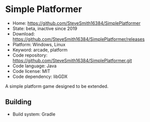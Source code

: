 # Simple Platformer

- Home: https://github.com/SteveSmith16384/SimplePlatformer
- State: beta, inactive since 2019
- Download: https://github.com/SteveSmith16384/SimplePlatformer/releases
- Platform: Windows, Linux
- Keyword: arcade, platform
- Code repository: https://github.com/SteveSmith16384/SimplePlatformer.git
- Code language: Java
- Code license: MIT
- Code dependency: libGDX

A simple platform game designed to be extended.

## Building

- Build system: Gradle
